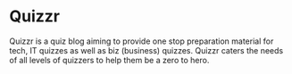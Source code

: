 # Quizzr
Quizzr is a quiz blog aiming to provide one stop preparation material for tech, IT quizzes as well as biz (business) quizzes. Quizzr caters the needs of all levels of quizzers to help them be a zero to hero.
